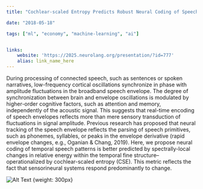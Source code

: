 ```yaml
---
title: "Cochlear-scaled Entropy Predicts Robust Neural Coding of Speech Envelopes"

date: "2018-05-18"

tags: ["ml", "economy", "machine-learning", "ai"]


links:
    website: 'https://2025.neurolang.org/presentation/?id=777'
    alias: link_name_here
---
```

During processing of connected speech, such as sentences or spoken narratives, low-frequency cortical oscillations synchronize in phase with amplitude fluctuations in the broadband speech envelope. The degree of synchronization between brain and envelope oscillations is modulated by higher-order cognitive factors, such as attention and memory, independently of the acoustic signal. This suggests that real-time encoding of speech envelopes reflects more than mere sensory transduction of fluctuations in signal amplitude. Previous research has proposed that neural tracking of the speech envelope reflects the parsing of speech primitives, such as phonemes, syllables, or peaks in the envelope derivative (rapid envelope changes, e.g., Oganian & Chang, 2019). Here, we propose neural coding of temporal speech patterns is better predicted by spectrally-local changes in relative energy within the temporal fine structure–operationalized by cochlear-scaled entropy (CSE). This metric reflects the fact that sensorineural systems respond predominantly to change.




![Alt Text ](cs_process-1.png "Optional Title") {weight: 300px}


